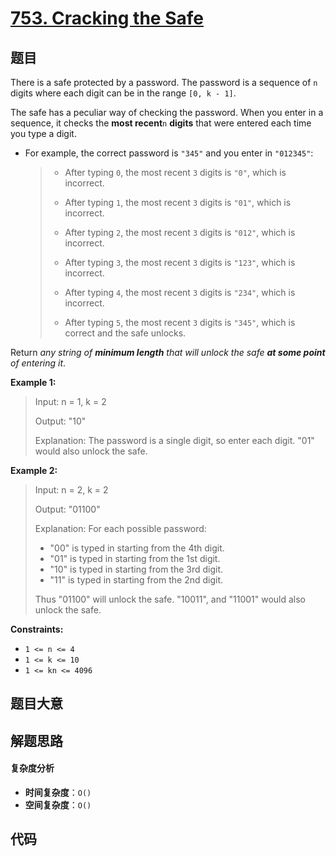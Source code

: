 # [753. Cracking the Safe](https://leetcode.com/problems/cracking-the-safe/)

## 题目

There is a safe protected by a password. The password is a sequence of `n`
digits where each digit can be in the range `[0, k - 1]`.

The safe has a peculiar way of checking the password. When you enter in a
sequence, it checks the **most recent**`n` **digits** that were entered each
time you type a digit.

- For example, the correct password is `"345"` and you enter in `"012345"`:
  > - After typing `0`, the most recent `3` digits is `"0"`, which is incorrect.
  >
  > - After typing `1`, the most recent `3` digits is `"01"`, which is incorrect.
  >
  > - After typing `2`, the most recent `3` digits is `"012"`, which is incorrect.
  >
  > - After typing `3`, the most recent `3` digits is `"123"`, which is incorrect.
  >
  > - After typing `4`, the most recent `3` digits is `"234"`, which is incorrect.
  >
  > - After typing `5`, the most recent `3` digits is `"345"`, which is correct and the safe unlocks.

Return _any string of **minimum length** that will unlock the safe **at some
point** of entering it_.

**Example 1:**

> Input: n = 1, k = 2
>
> Output: "10"
>
> Explanation: The password is a single digit, so enter each digit. "01" would also unlock the safe.

**Example 2:**

> Input: n = 2, k = 2
>
> Output: "01100"
>
> Explanation: For each possible password:
>
> - "00" is typed in starting from the 4th digit.
> - "01" is typed in starting from the 1st digit.
> - "10" is typed in starting from the 3rd digit.
> - "11" is typed in starting from the 2nd digit.
>
> Thus "01100" will unlock the safe. "10011", and "11001" would also unlock the safe.

**Constraints:**

- `1 <= n <= 4`
- `1 <= k <= 10`
- `1 <= kn <= 4096`

## 题目大意

## 解题思路

#### 复杂度分析

- **时间复杂度**：`O()`
- **空间复杂度**：`O()`

## 代码

```javascript

```
